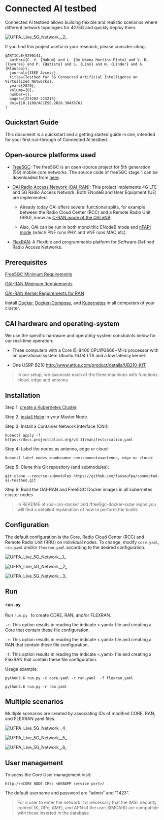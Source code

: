 # Connected AI testbed

Connected AI testbed allows building flexible and realistic scenarios where different network topologies for 4G/5G and quickly deploy them. 

![UFPA_Live_5G_Network__2_](https://gitlab.lasse.ufpa.br/2020-ai-testbed/ai-testbed/project-agenda/uploads/300adcf0c0e076aa1499e60b5e477df4/UFPA_Live_5G_Network_.png)

 If you find this project useful in your research, please consider citing:

    @ARTICLE{9290141,
      author={C. V. {Nahum} and L. {De Nóvoa Martins Pinto} and V. B. {Tavares} and P. {Batista} and S. {Lins} and N. {Linder} and A. {Klautau}},
      journal={IEEE Access}, 
      title={Testbed for 5G Connected Artificial Intelligence on Virtualized Networks}, 
      year={2020},
      volume={8},
      number={},
      pages={223202-223213},
      doi={10.1109/ACCESS.2020.3043876}
    }

## Quickstart Guide

This document is a quickstart and a getting started guide in one, intended for your first run-through of Connected AI testbed.

## Open-source platforms used

* [Free5GC](https://www.free5gc.org/): The free5GC is an open-source project for 5th generation (5G) mobile core networks. The source code of free5GC stage 1 can be downloaded from [here](https://bitbucket.org/nctu_5g/free5gc-stage-1/src/master/).

* [OAI Radio Access Network (OAI-RAN)](https://www.openairinterface.org/?page_id=2763): This project implements 4G LTE and 5G Radio Access Network. Both ENodeB and User Equipment (UE) are implemented. 

  * Already today OAI offers several functional splits, for example between the Radio Cloud Center (RCC) and a Remote Radio Unit (RRU), know as [C-RAN mode of the OAI eNB](https://gitlab.eurecom.fr/oai/openairinterface5g/-/wikis/how-to-connect-cots-ue-to-oai-enb-via-ngfi-rru).

  * Also, OAI can be run in both monolithic ENodeB mode and [nFAPI mode](https://gitlab.eurecom.fr/oai/openairinterface5g/-/wikis/nFAPI-howto) (which PNF runs PHY and VNF runs MAC,etc).

* [FlexRAN](http://mosaic5g.io/flexran/): A Flexible and programmable platform for Software-Defined Radio Access Networks.

## Prerequisites

[Free5GC Minimum Requirements](https://www.free5gc.org/installation)

[OAI-RAN Minimum Requirements](https://gitlab.eurecom.fr/oai/openairinterface5g/-/wikis/OpenAirSystemRequirements)

[OAI-RAN Kernel Requirements for RAN](https://gitlab.eurecom.fr/oai/openairinterface5g/-/wikis/OpenAirKernelMainSetup)

Install [Docker](https://docs.docker.com/engine/install/), [Docker-Compose](https://docs.docker.com/compose/install/), and [Kubernetes](https://kubernetes.io/docs/setup/) in all computers of your cluster. 

## CAI hardware and operating-system

We use the specific hardware and operating-system constraints below for our real-time operation:

  - Three computers with a Core i5-8400 CPU@2666~MHz processor with an operational system Ubuntu 16.04 LTS and a low latency kernel. 

  - One USRP B210 http://www.ettus.com/product/details/UB210-KIT

> In our setup,  we associate each
> of the three machines with 
> functions: cloud, edge and antenna

## Installation

Step 1: [create a Kubernetes Cluster](https://kubernetes.io/docs/tutorials/kubernetes-basics/create-cluster/). 

Step 2: [install Helm](https://helm.sh/docs/intro/install/) in your Master Node.

Step 3: Install a Container Network Interface (CNI):

```
kubectl apply -f https://docs.projectcalico.org/v3.11/manifests/calico.yaml
```

Step 4: Label the nodes as antenna, edge or cloud:

```
kubectl label nodes <nodename> environment=<antenna, edge or cloud>
```

Step 5: Clone this Git repository (and submodules):

```
git clone --recurse-submodules https://github.com/lasseufpa/connected-ai-testbed.git
```

Step 6: Build the OAI-RAN and Free5GC Docker images in all kubernetes cluster nodes

> In README of /oai-ran-docker and /free5gc-docker-kube repos 
> you will find a detailed explanation of how to perform the builds

## Configuration

The default configuration is the Core, Radio Cloud Center (RCC) and Remote Radio Unit (RRU) on individual nodes. To change, modify `core.yaml`, `ran.yaml` and/or `flexran.yaml`  according to the desired configuration.

![UFPA_Live_5G_Network__1_](https://www.lasse.ufpa.br/wp-content/uploads/2021/01/core.png)

![UFPA_Live_5G_Network__2_](https://www.lasse.ufpa.br/wp-content/uploads/2021/01/flexran.png)

![UFPA_Live_5G_Network__3_](https://www.lasse.ufpa.br/wp-content/uploads/2021/01/ran.png)

## Run

### `run.py`

Run `run.py ` to create CORE, RAN, and/or FLEXRAN.  

`-c`: This option results in reading the indicate <.yaml> file and creating a Core that contain these file configuration.

`-r`: This option results in reading the indicate <.yaml> file and creating a RAN that contain these file configuration.

`-f`: This option results in reading the indicate <.yaml> file and creating a FlexRAN that contain these file configuration.

Usage example:

 `python3.6 run.py -c core.yaml -r ran.yaml  -f flexran.yaml` 

 `python3.6 run.py -r ran.yaml` 

## Multiple scenarios 

Multiple scenarios are created by associating IDs of modified CORE, RAN, and FLEXRAN yaml files.

![UFPA_Live_5G_Network__4_](https://www.lasse.ufpa.br/wp-content/uploads/2021/01/exemplo_1.png)

![UFPA_Live_5G_Network__5_](https://www.lasse.ufpa.br/wp-content/uploads/2021/01/exemplo_2.png)

![UFPA_Live_5G_Network__6_](https://www.lasse.ufpa.br/wp-content/uploads/2021/01/exemplo_3.png)

## User management

To acess the Core User management visit: 

`http://<CORE NODE IP>: <WEBAPP service port>/`

The default username and password are “admin” and “1423”.

> For a user to enter the network
> it is necessary that the IMSI, security context (K, OPc, AMF),
> and APN of the user SIMCARD are
> compatible with those inserted in the database